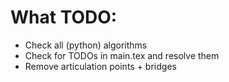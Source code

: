 # What TODO:
- Check all (python) algorithms
- Check for TODOs in main.tex and resolve them
- Remove articulation points + bridges
